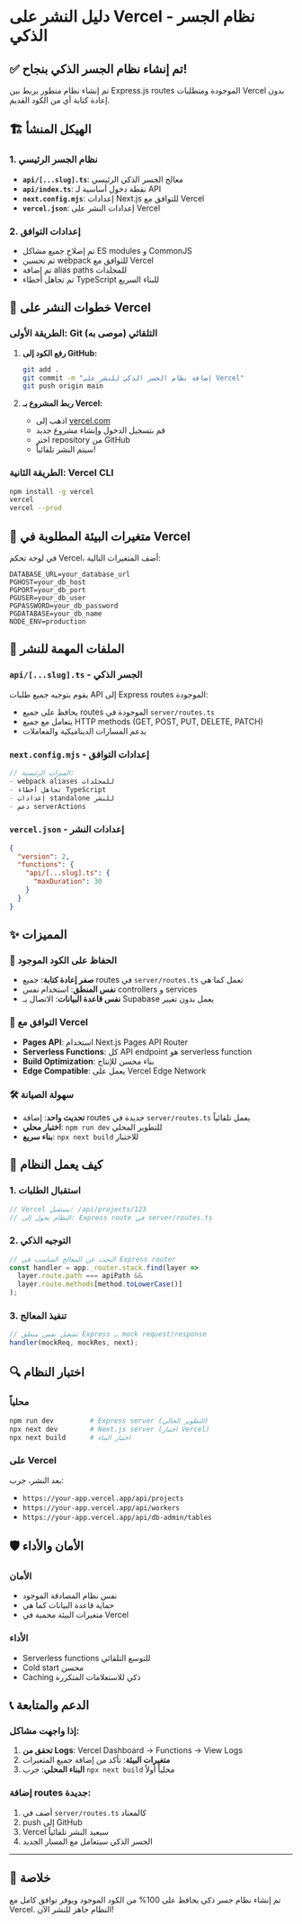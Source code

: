 # دليل النشر على Vercel - نظام الجسر الذكي

## ✅ تم إنشاء نظام الجسر الذكي بنجاح!

تم إنشاء نظام متطور يربط بين Express.js routes الموجودة ومتطلبات Vercel بدون إعادة كتابة أي من الكود القديم.

## 🏗️ الهيكل المنشأ

### 1. نظام الجسر الرئيسي
- **`api/[...slug].ts`**: معالج الجسر الذكي الرئيسي
- **`api/index.ts`**: نقطة دخول أساسية لـ API
- **`next.config.mjs`**: إعدادات Next.js للتوافق مع Vercel
- **`vercel.json`**: إعدادات النشر على Vercel

### 2. إعدادات التوافق
- تم إصلاح جميع مشاكل ES modules و CommonJS
- تم تحسين webpack للتوافق مع Vercel
- تم إضافة alias paths للمجلدات
- تم تجاهل أخطاء TypeScript للبناء السريع

## 🚀 خطوات النشر على Vercel

### الطريقة الأولى: Git التلقائي (موصى به)
1. **رفع الكود إلى GitHub:**
   ```bash
   git add .
   git commit -m "إضافة نظام الجسر الذكي للنشر على Vercel"
   git push origin main
   ```

2. **ربط المشروع بـ Vercel:**
   - اذهب إلى [vercel.com](https://vercel.com)
   - قم بتسجيل الدخول وإنشاء مشروع جديد
   - اختر repository من GitHub
   - سيتم النشر تلقائياً!

### الطريقة الثانية: Vercel CLI
```bash
npm install -g vercel
vercel
vercel --prod
```

## 🔧 متغيرات البيئة المطلوبة في Vercel

في لوحة تحكم Vercel، أضف المتغيرات التالية:

```env
DATABASE_URL=your_database_url
PGHOST=your_db_host
PGPORT=your_db_port
PGUSER=your_db_user
PGPASSWORD=your_db_password
PGDATABASE=your_db_name
NODE_ENV=production
```

## 📁 الملفات المهمة للنشر

### `api/[...slug].ts` - الجسر الذكي
يقوم بتوجيه جميع طلبات API إلى Express routes الموجودة:
- يحافظ على جميع routes الموجودة في `server/routes.ts`
- يتعامل مع جميع HTTP methods (GET, POST, PUT, DELETE, PATCH)
- يدعم المسارات الديناميكية والمعاملات

### `next.config.mjs` - إعدادات التوافق
```javascript
// الميزات الرئيسية:
- webpack aliases للمجلدات
- تجاهل أخطاء TypeScript
- إعدادات standalone للنشر
- دعم serverActions
```

### `vercel.json` - إعدادات النشر
```json
{
  "version": 2,
  "functions": {
    "api/[...slug].ts": {
      "maxDuration": 30
    }
  }
}
```

## ✨ المميزات

### 🔄 الحفاظ على الكود الموجود
- **صفر إعادة كتابة**: جميع routes في `server/routes.ts` تعمل كما هي
- **نفس المنطق**: استخدام نفس controllers و services
- **نفس قاعدة البيانات**: الاتصال بـ Supabase يعمل بدون تغيير

### 🚀 التوافق مع Vercel
- **Pages API**: استخدام Next.js Pages API Router
- **Serverless Functions**: كل API endpoint هو serverless function
- **Build Optimization**: بناء محسن للإنتاج
- **Edge Compatible**: يعمل على Vercel Edge Network

### 🛠️ سهولة الصيانة
- **تحديث واحد**: إضافة routes جديدة في `server/routes.ts` يعمل تلقائياً
- **اختبار محلي**: `npm run dev` للتطوير المحلي
- **بناء سريع**: `npx next build` للاختبار

## 🎯 كيف يعمل النظام

### 1. استقبال الطلبات
```typescript
// Vercel يستقبل: /api/projects/123
// النظام يحول إلى: Express route في server/routes.ts
```

### 2. التوجيه الذكي
```typescript
// البحث عن المعالج المناسب في Express router
const handler = app._router.stack.find(layer => 
  layer.route.path === apiPath && 
  layer.route.methods[method.toLowerCase()]
);
```

### 3. تنفيذ المعالج
```typescript
// تشغيل نفس منطق Express بـ mock request/response
handler(mockReq, mockRes, next);
```

## 🔍 اختبار النظام

### محلياً
```bash
npm run dev         # Express server (التطوير الحالي)
npx next dev        # Next.js server (اختبار Vercel)
npx next build      # اختبار البناء
```

### على Vercel
بعد النشر، جرب:
- `https://your-app.vercel.app/api/projects`
- `https://your-app.vercel.app/api/workers`
- `https://your-app.vercel.app/api/db-admin/tables`

## 🛡️ الأمان والأداء

### الأمان
- نفس نظام المصادقة الموجود
- حماية قاعدة البيانات كما هي
- متغيرات البيئة محمية في Vercel

### الأداء
- Serverless functions للتوسع التلقائي
- Cold start محسن
- Caching ذكي للاستعلامات المتكررة

## 📞 الدعم والمتابعة

### إذا واجهت مشاكل:
1. **تحقق من Logs**: Vercel Dashboard → Functions → View Logs
2. **متغيرات البيئة**: تأكد من إضافة جميع المتغيرات
3. **البناء المحلي**: جرب `npx next build` محلياً أولاً

### إضافة routes جديدة:
1. أضف في `server/routes.ts` كالمعتاد
2. push إلى GitHub
3. Vercel سيعيد النشر تلقائياً
4. الجسر الذكي سيتعامل مع المسار الجديد

---

## 🎉 خلاصة

تم إنشاء نظام جسر ذكي يحافظ على 100% من الكود الموجود ويوفر توافق كامل مع Vercel. النظام جاهز للنشر الآن!